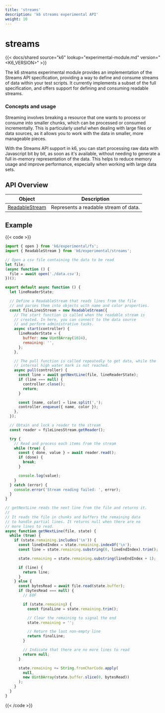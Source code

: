 ```yaml
---
title: 'streams'
description: 'k6 streams experimental API'
weight: 10
---
```


# streams

{{< docs/shared source="k6" lookup="experimental-module.md" version="<K6_VERSION>" >}}

The k6 streams experimental module provides an implementation of the Streams API specification, providing a way to define and consume streams of data within your test scripts. It currently implements a subset of the full specification, and offers support for defining and consuming readable streams.

### Concepts and usage

Streaming involves breaking a resource that one wants to process or consume into smaller chunks, which can be processed or consumed incrementally. This is particularly useful when dealing with large files or data sources, as it allows you to work with the data in smaller, more manageable pieces.

With the Streams API support in k6, you can start processing raw data with Javascript bit by bit, as soon as it's available, without needing to generate a full in-memory representation of the data. This helps to reduce memory usage and improve performance, especially when working with large data sets.

## API Overview

| Object                                                                                                           | Description                           |
| ---------------------------------------------------------------------------------------------------------------- | ------------------------------------- |
| [ReadableStream](https://grafana.com/docs/k6/<K6_VERSION>/javascript-api/k6-experimental/streams/readablestream) | Represents a readable stream of data. |

## Example

{{< code >}}

```javascript
import { open } from 'k6/experimental/fs';
import { ReadableStream } from 'k6/experimental/streams';

// Open a csv file containing the data to be read
let file;
(async function () {
  file = await open('./data.csv');
})();

export default async function () {
  let lineReaderState;

  // Define a ReadableStream that reads lines from the file
  // and parses them into objects with name and color properties.
  const fileLinesStream = new ReadableStream({
    // The start function is called when the readable stream is
    // created. In here, you can connect to the data source
    // and perform administrative tasks.
    async start(controller) {
      lineReaderState = {
        buffer: new Uint8Array(1024),
        remaining: '',
      };
    },

    // The pull function is called repeatedly to get data, while the
    // internal high water mark is not reached.
    async pull(controller) {
      const line = await getNextLine(file, lineReaderState);
      if (line === null) {
        controller.close();
        return;
      }

      const [name, color] = line.split(',');
      controller.enqueue({ name, color });
    },
  });

  // Obtain and lock a reader to the stream
  const reader = fileLinesStream.getReader();

  try {
    // Read and process each items from the stream
    while (true) {
      const { done, value } = await reader.read();
      if (done) {
        break;
      }

      console.log(value);
    }
  } catch (error) {
    console.error('Stream reading failed: ', error);
  }
}

// getNextLine reads the next line from the file and returns it.
//
// It reads the file in chunks and buffers the remaining data
// to handle partial lines. It returns null when there are no
// more lines to read.
async function getNextLine(file, state) {
  while (true) {
    if (state.remaining.includes('\n')) {
      const lineEndIndex = state.remaining.indexOf('\n');
      const line = state.remaining.substring(0, lineEndIndex).trim();

      state.remaining = state.remaining.substring(lineEndIndex + 1);

      if (line) {
        return line;
      }
    } else {
      const bytesRead = await file.read(state.buffer);
      if (bytesRead === null) {
        // EOF

        if (state.remaining) {
          const finalLine = state.remaining.trim();

          // Clear the remaining to signal the end
          state.remaining = '';

          // Return the last non-empty line
          return finalLine;
        }

        // Indicate that there are no more lines to read
        return null;
      }

      state.remaining += String.fromCharCode.apply(
        null,
        new Uint8Array(state.buffer.slice(0, bytesRead))
      );
    }
  }
}
```

{{< /code >}}
